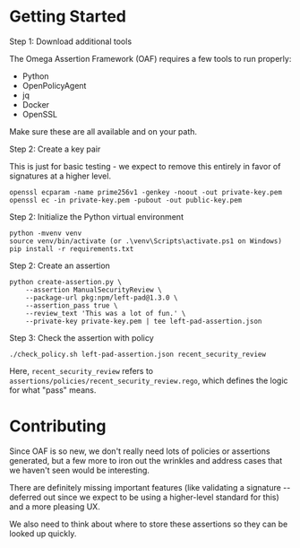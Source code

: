 # Getting Started

Step 1: Download additional tools

The Omega Assertion Framework (OAF) requires a few tools to run properly:

* Python
* OpenPolicyAgent
* jq
* Docker
* OpenSSL

Make sure these are all available and on your path.

Step 2: Create a key pair

This is just for basic testing - we expect to remove this entirely in favor of
signatures at a higher level.

```
openssl ecparam -name prime256v1 -genkey -noout -out private-key.pem
openssl ec -in private-key.pem -pubout -out public-key.pem
```

Step 2: Initialize the Python virtual environment

```
python -mvenv venv
source venv/bin/activate (or .\venv\Scripts\activate.ps1 on Windows)
pip install -r requirements.txt
```

Step 2: Create an assertion

```
python create-assertion.py \
    --assertion ManualSecurityReview \
    --package-url pkg:npm/left-pad@1.3.0 \
    --assertion_pass true \
    --review_text 'This was a lot of fun.' \
    --private-key private-key.pem | tee left-pad-assertion.json
```

Step 3: Check the assertion with policy

```
./check_policy.sh left-pad-assertion.json recent_security_review
```

Here, `recent_security_review` refers to `assertions/policies/recent_security_review.rego`,
which defines the logic for what "pass" means.

# Contributing

Since OAF is so new, we don't really need lots of policies or assertions generated,
but a few more to iron out the wrinkles and address cases that we haven't seen would
be interesting.

There are definitely missing important features (like validating a signature --
deferred out since we expect to be using a higher-level standard for this) and a more
pleasing UX.

We also need to think about where to store these assertions so they can be looked up
quickly.